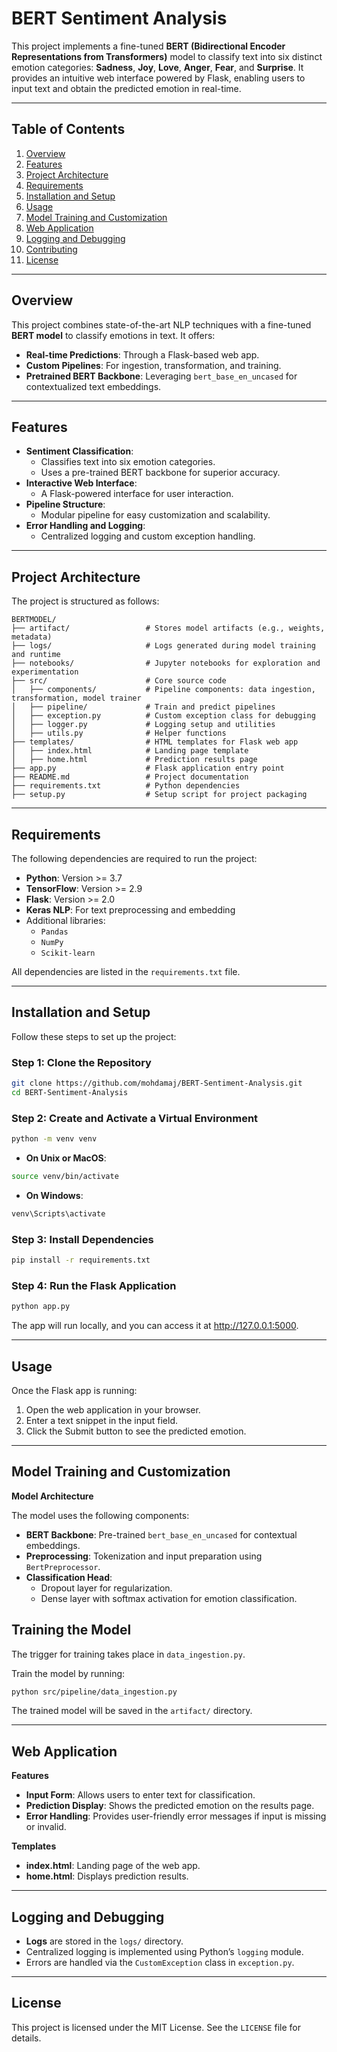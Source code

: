 # **BERT Sentiment Analysis**

This project implements a fine-tuned **BERT (Bidirectional Encoder Representations from Transformers)** model to classify text into six distinct emotion categories: **Sadness**, **Joy**, **Love**, **Anger**, **Fear**, and **Surprise**. It provides an intuitive web interface powered by Flask, enabling users to input text and obtain the predicted emotion in real-time.

---

## **Table of Contents**
1. [Overview](#overview)
2. [Features](#features)
3. [Project Architecture](#project-architecture)
4. [Requirements](#requirements)
5. [Installation and Setup](#installation-and-setup)
6. [Usage](#usage)
7. [Model Training and Customization](#model-training-and-customization)
8. [Web Application](#web-application)
9. [Logging and Debugging](#logging-and-debugging)
10. [Contributing](#contributing)
11. [License](#license)

---

## **Overview**

This project combines state-of-the-art NLP techniques with a fine-tuned **BERT model** to classify emotions in text. It offers:
- **Real-time Predictions**: Through a Flask-based web app.
- **Custom Pipelines**: For ingestion, transformation, and training.
- **Pretrained BERT Backbone**: Leveraging `bert_base_en_uncased` for contextualized text embeddings.

---

## **Features**

- **Sentiment Classification**:
  - Classifies text into six emotion categories.
  - Uses a pre-trained BERT backbone for superior accuracy.
- **Interactive Web Interface**:
  - A Flask-powered interface for user interaction.
- **Pipeline Structure**:
  - Modular pipeline for easy customization and scalability.
- **Error Handling and Logging**:
  - Centralized logging and custom exception handling.

---

## **Project Architecture**

The project is structured as follows:

```plaintext
BERTMODEL/
├── artifact/                 # Stores model artifacts (e.g., weights, metadata)
├── logs/                     # Logs generated during model training and runtime
├── notebooks/                # Jupyter notebooks for exploration and experimentation
├── src/                      # Core source code
│   ├── components/           # Pipeline components: data ingestion, transformation, model trainer
│   ├── pipeline/             # Train and predict pipelines
│   ├── exception.py          # Custom exception class for debugging
│   ├── logger.py             # Logging setup and utilities
│   ├── utils.py              # Helper functions
├── templates/                # HTML templates for Flask web app
│   ├── index.html            # Landing page template
│   ├── home.html             # Prediction results page
├── app.py                    # Flask application entry point
├── README.md                 # Project documentation
├── requirements.txt          # Python dependencies
├── setup.py                  # Setup script for project packaging
```

---

## **Requirements**

The following dependencies are required to run the project:

- **Python**: Version >= 3.7
- **TensorFlow**: Version >= 2.9
- **Flask**: Version >= 2.0
- **Keras NLP**: For text preprocessing and embedding
- Additional libraries: 
  - `Pandas`
  - `NumPy`
  - `Scikit-learn`

All dependencies are listed in the `requirements.txt` file.

---

## **Installation and Setup**

Follow these steps to set up the project:

### **Step 1**: Clone the Repository
```bash
git clone https://github.com/mohdamaj/BERT-Sentiment-Analysis.git
cd BERT-Sentiment-Analysis
```

### **Step 2**: Create and Activate a Virtual Environment
```bash
python -m venv venv
```

- **On Unix or MacOS**:
```bash
source venv/bin/activate
```
- **On Windows**:
```bash
venv\Scripts\activate
```

### **Step 3**: Install Dependencies
```bash
pip install -r requirements.txt
```

### **Step 4**: Run the Flask Application
```bash
python app.py
```
The app will run locally, and you can access it at http://127.0.0.1:5000.

---

## **Usage**

Once the Flask app is running:
1. Open the web application in your browser.
2. Enter a text snippet in the input field.
3. Click the Submit button to see the predicted emotion.

---

## **Model Training and Customization**

**Model Architecture**

The model uses the following components:

- **BERT Backbone**: Pre-trained `bert_base_en_uncased` for contextual embeddings.
- **Preprocessing**: Tokenization and input preparation using `BertPreprocessor`.
- **Classification Head**:
  - Dropout layer for regularization.
  - Dense layer with softmax activation for emotion classification.

## **Training the Model**

The trigger for training takes place in `data_ingestion.py`.

Train the model by running:

```bash
python src/pipeline/data_ingestion.py
```
The trained model will be saved in the `artifact/` directory.

---

## **Web Application**

**Features**
- **Input Form**: Allows users to enter text for classification.
- **Prediction Display**: Shows the predicted emotion on the results page.
- **Error Handling**: Provides user-friendly error messages if input is missing or invalid.

**Templates**
- **index.html**: Landing page of the web app.
- **home.html**: Displays prediction results.

---

## **Logging and Debugging**

- **Logs** are stored in the `logs/` directory.
- Centralized logging is implemented using Python’s `logging` module.
- Errors are handled via the `CustomException` class in `exception.py`.

---

## **License**

This project is licensed under the MIT License. See the `LICENSE` file for details.








